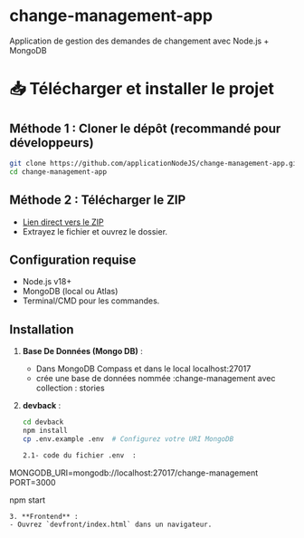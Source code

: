 # change-management-app
Application de gestion des demandes de changement avec Node.js + MongoDB


# 📥 Télécharger et installer le projet

## Méthode 1 : Cloner le dépôt (recommandé pour développeurs)
```bash
git clone https://github.com/applicationNodeJS/change-management-app.git
cd change-management-app
```

## Méthode 2 : Télécharger le ZIP
- [Lien direct vers le ZIP](https://github.com/applicationNodeJS/change-management-app/archive/refs/heads/main.zip)
- Extrayez le fichier et ouvrez le dossier.

## Configuration requise
- Node.js v18+
- MongoDB (local ou Atlas)
- Terminal/CMD pour les commandes.

## Installation
1. **Base De Données (Mongo DB)** :
   - Dans MongoDB Compass et dans le local  localhost:27017
   - crée une base de données nommée :change-management avec collection : stories
     
2. **devback** :
   ```bash
   cd devback
   npm install
   cp .env.example .env  # Configurez votre URI MongoDB
   
   2.1- code du fichier .env  :
MONGODB_URI=mongodb://localhost:27017/change-management
PORT=3000

   npm start
   ```
3. **Frontend** :
   - Ouvrez `devfront/index.html` dans un navigateur.



